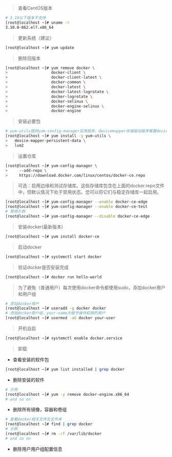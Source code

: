 > 查看CentOS版本
``` bash
# 3.10以下版本不支持
[root@localhost ~]# uname -r
3.10.0-862.el7.x86_64
```

> 更新系统（建议）
``` bash
[root@localhost ~]# yum update
```
> 删除旧版本
``` bash
[root@localhost ~]# yum remove docker \
>                   docker-client \
>                   docker-client-latest \
>                   docker-common \
>                   docker-latest \
>                   docker-latest-logrotate \
>                   docker-logrotate \
>                   docker-selinux \
>                   docker-engine-selinux \
>                   docker-engine
```

> 安装必要包
``` bash
# yum-utils提供yum-config-manager实用程序，devicemapper存储驱动程序需要device-mapper-persistent-data和lvm2。
[root@localhost ~]# yum install -y yum-utils \
>   device-mapper-persistent-data \
>   lvm2
```

> 设置仓库
``` bash
[root@localhost ~]# yum-config-manager \
>     --add-repo \
>     https://download.docker.com/linux/centos/docker-ce.repo
```

> 可选：启用边缘和测试存储库。这些存储库包含在上面的docker.repo文件中，但默认情况下处于禁用状态。您可以将它们与稳定存储库一起启用。
``` bash
[root@localhost ~]# yum-config-manager --enable docker-ce-edge
[root@localhost ~]# yum-config-manager --enable docker-ce-test
# 禁用示例
[root@localhost ~]# yum-config-manager --disable docker-ce-edge
```

> 安装docker(最新版本)
``` bash
[root@localhost ~]# yum install docker-ce
```

> 启动docker
``` bash
[root@localhost ~]# systemctl start docker
```

> 验证docker是否安装完成
``` bash
[root@localhost ~]# docker run hello-world
```

> 为了避免（普通用户）每次使用docker命令都使用sudo，添加docker用户和用户组
``` bash
# 添加docker用户
[root@localhost ~]# useradd -g docker docker
# 添加docker用户组，your-name为赋予操作权限的用户
[root@localhost ~]# usermod -aG docker your-user
```

> 开机自启
``` bash
[root@localhost ~]# systemctl enable docker.service
```
> 卸载

* 查看安装的软件包

``` bash
[root@localhost ~]# yum list installed | grep docker
```
* 删除安装的软件
``` bash
# 示例
[root@localhost ~]# yum -y remove docker-engine.x86_64
# and so on
```
* 删除所有镜像，容器和卷组
``` bash
# 查看docker相关文件及文件夹
[root@localhost ~]# find | grep docker
# 示例
[root@localhost ~]# rm -rf /var/lib/docker
# and so on
```
* 删除用户用户组配置信息
